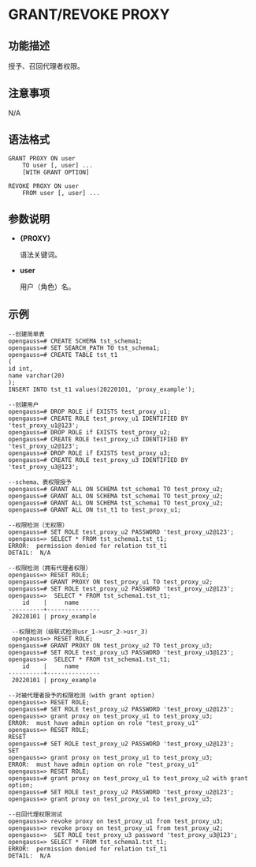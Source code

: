 # GRANT/REVOKE PROXY

## 功能描述<a name="zh-cn_topic_0283137542_zh-cn_topic_0237122167_zh-cn_topic_0059778902_82447c9355baf6b6fe87ecdad394891bca"></a>

授予、召回代理者权限。

## 注意事项<a name="zh-cn_topic_0283137542_zh-cn_topic_0237122167_zh-cn_topic_0059778902_b34c74bb507744ae6afd7bb034cdd8acd9"></a>

N/A

## 语法格式<a name="zh-cn_topic_0283137542_zh-cn_topic_0237122167_zh-cn_topic_0059778902_se242be9719f44731b261539dbd42d7b9"></a>

```
GRANT PROXY ON user
    TO user [, user] ...
    [WITH GRANT OPTION]

REVOKE PROXY ON user
    FROM user [, user] ...
```

## 参数说明<a name="zh-cn_topic_0283137542_zh-cn_topic_0237122167_zh-cn_topic_0059778902_38dc93b76b3a96e84ce04d3e684c5bb6ac"></a>

- **{PROXY}**

   语法关键词。

- **user**
  
   用户（角色）名。

## 示例<a name="zh-cn_topic_0283137542_zh-cn_topic_0237122167_zh-cn_topic_0059778902_sfff14489321642278317cf06cd89810d"></a>

```
--创建简单表
opengauss=# CREATE SCHEMA tst_schema1;
opengauss=# SET SEARCH_PATH TO tst_schema1;
opengauss=# CREATE TABLE tst_t1
(
id int,
name varchar(20)
);
INSERT INTO tst_t1 values(20220101, 'proxy_example');

--创建用户
opengauss=# DROP ROLE if EXISTS test_proxy_u1;
opengauss=# CREATE ROLE test_proxy_u1 IDENTIFIED BY 'test_proxy_u1@123';
opengauss=# DROP ROLE if EXISTS test_proxy_u2;
opengauss=# CREATE ROLE test_proxy_u3 IDENTIFIED BY 'test_proxy_u2@123';
opengauss=# DROP ROLE if EXISTS test_proxy_u3;
opengauss=# CREATE ROLE test_proxy_u3 IDENTIFIED BY 'test_proxy_u3@123';

--schema、表权限授予
opengauss=# GRANT ALL ON SCHEMA tst_schema1 TO test_proxy_u2;
opengauss=# GRANT ALL ON SCHEMA tst_schema1 TO test_proxy_u2;
opengauss=# GRANT ALL ON SCHEMA tst_schema1 TO test_proxy_u2;
opengauss=# GRANT ALL ON tst_t1 to test_proxy_u1;

--权限检测（无权限）
opengauss=# SET ROLE test_proxy_u2 PASSWORD 'test_proxy_u2@123';
opengauss=> SELECT * FROM tst_schema1.tst_t1;
ERROR:  permission denied for relation tst_t1
DETAIL:  N/A

--权限检测（拥有代理者权限）
opengauss=> RESET ROLE;
opengauss=# GRANT PROXY ON test_proxy_u1 TO test_proxy_u2;
opengauss=# SET ROLE test_proxy_u2 PASSWORD 'test_proxy_u2@123';
opengauss=>  SELECT * FROM tst_schema1.tst_t1;
    id    |     name      
----------+---------------
 20220101 | proxy_example
 
 --权限检测（级联式检测usr_1->usr_2->usr_3)
 opengauss=> RESET ROLE;
opengauss=# GRANT PROXY ON test_proxy_u2 TO test_proxy_u3;
opengauss=# SET ROLE test_proxy_u3 PASSWORD 'test_proxy_u3@123';
opengauss=>  SELECT * FROM tst_schema1.tst_t1;
    id    |     name      
----------+---------------
 20220101 | proxy_example
 
--对被代理者授予的权限检测（with grant option)
opengauss=> RESET ROLE;
opengauss=# SET ROLE test_proxy_u2 PASSWORD 'test_proxy_u2@123';
opengauss=> grant proxy on test_proxy_u1 to test_proxy_u3;
ERROR:  must have admin option on role "test_proxy_u1"
opengauss=> RESET ROLE;
RESET
opengauss=# SET ROLE test_proxy_u2 PASSWORD 'test_proxy_u2@123';
SET
opengauss=> grant proxy on test_proxy_u1 to test_proxy_u3;
ERROR:  must have admin option on role "test_proxy_u1"
opengauss=> RESET ROLE;
opengauss=# grant proxy on test_proxy_u1 to test_proxy_u2 with grant option;
opengauss=# SET ROLE test_proxy_u2 PASSWORD 'test_proxy_u2@123';
opengauss=> grant proxy on test_proxy_u1 to test_proxy_u3;

--召回代理权限测试
opengauss=> revoke proxy on test_proxy_u1 from test_proxy_u3;
opengauss=> revoke proxy on test_proxy_u1 from test_proxy_u2;
opengauss=>  SET ROLE test_proxy_u3 password 'test_proxy_u3@123';
opengauss=> SELECT * FROM tst_schema1.tst_t1;
ERROR:  permission denied for relation tst_t1
DETAIL:  N/A
```